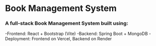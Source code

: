 # Book Management System

### A full-stack Book Management System built using:

-Frontend: React + Bootstrap (Vite)
-Backend: Spring Boot + MongoDB
-Deployment: Frontend on Vercel, Backend on Render


